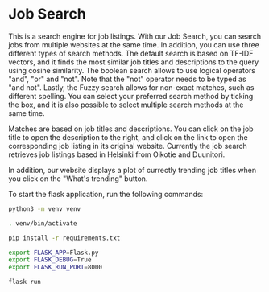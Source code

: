 # Job Search

This is a search engine for job listings. With our Job Search, you can search jobs from multiple websites at the same time. In addition, you can use three different types of search methods. The default search is based on TF-IDF vectors, and it finds the most similar job titles and descriptions to the query using cosine similarity. The boolean search allows to use logical operators "and", "or" and "not". Note that the "not" operator needs to be typed as "and not". Lastly, the Fuzzy search allows for non-exact matches, such as different spelling. You can select your preferred search method by ticking the box, and it is also possible to select multiple search methods at the same time.

Matches are based on job titles and descriptions. You can click on the job title to open the description to the right, and click on the link to open the corresponding job listing in its original website. Currently the job search retrieves job listings based in Helsinki from Oikotie and Duunitori.

In addition, our website displays a plot of currectly trending job titles when you click on the "What's trending" button. 

To start the flask application, run the following commands:

```bash
python3 -m venv venv
```
```bash
. venv/bin/activate
```
```bash
pip install -r requirements.txt
```
```bash
export FLASK_APP=Flask.py      
export FLASK_DEBUG=True
export FLASK_RUN_PORT=8000
```
```bash
flask run
```
